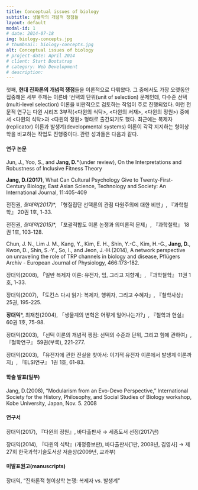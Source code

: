 ```yaml
---
title: Conceptual issues of biology
subtitle: 생물학의 개념적 쟁점들
layout: default
modal-id: 1
# date: 2014-07-18
img: biology-concepts.jpg
# thumbnail: biology-concepts.jpg
alt: Conceptual issues of biology
# project-date: April 2014
# client: Start Bootstrap
# category: Web Development
# description: 
---
```


첫째, **현대 진화론의 개념적 쟁점**들을 이론적으로 다뤄왔다. 그 중에서도 가장 오랫동안 집중해온 세부 주제는 이른바 ‘선택의 단위(unit of selection) 문제인데, 다수준 선택(multi-level selection) 이론을 비판적으로 검토하는 작업이 주로 진행되었다. 이런 전문적 연구는 다윈 시리즈 3부작(<다윈의 식탁>, <다윈의 서재>, <다윈의 정원>) 중에서 <다윈의 식탁>과 <다윈의 정원> 형태로 출간되기도 했다. 최근에는 복제자(replicator) 이론과 발생계(developmental systems) 이론이 각각 지지하는 형이상학을 비교하는 작업도 진행중이다. 관련 성과들은 다음과 같다.

#### 연구 논문
Jun, J., Yoo, S., and **Jang, D.***(under review), On the Interpretations and Robustness of Inclusive Fitness Theory

**Jang, D.(2017)**, What Can Cultural Psychology Give to Twenty-First-Century Biology, East Asian Science, Technology and Society: An International Journal, 11:405-409

전진권, **장대익*(2017)**, 「형질집단 선택론의 관점 다원주의에 대한 비판」, 『과학철학』 20권 1호, 1-33.

전진권, **장대익*(2015)**, 「포괄적합도 이론 논쟁과 의미론적 문제」, 『과학철학』 18권 1호, 103-128.

Chun, J. N., Lim J. M., Kang, Y., Kim, E. H., Shin, Y.-C., Kim, H.-G., **Jang, D.**, Kwon, D., Shin, S.-Y., So, I., and Jeon, J.-H.(2014), A network perspective on unraveling the role of TRP channels in biology and disease, Pflügers Archiv - European Journal of Physiology, 466:173-182.

장대익(2008), 「일반 복제자 이론: 유전자, 밈, 그리고 지향계」, 『과학철학』 11권 1호, 1-33.

장대익(2007), 「도킨스 다시 읽기: 복제자, 행위자, 그리고 수혜자」, 『철학사상』 25권, 195-225.

**장대익***, 최재천(2004), 「생물계의 변혁은 어떻게 일어나는가?」, 『철학과 현실』 60권 1호, 75-98.

장대익(2003), 「선택 이론의 개념적 쟁점: 선택의 수준과 단위, 그리고 힘에 관하여」, 『철학연구』 59권(부록), 221-277.

장대익(2003), 「유전자에 관한 진실을 찾아서: 이기적 유전자 이론에서 발생계 이론까지」, 『ELSI연구』 1권 1호, 61-83.

#### 학술 발표(일부)
Jang, D.(2008), “Modularism from an Evo-Devo Perspective,” International Society for the History, Philosophy, and Social Studies of Biology workshop, Kobe University, Japan, Nov. 5. 2008

#### 연구서
장대익(2017), 『다윈의 정원』, 바다출판사 → 세종도서 선정(2017년)

장대익(2014), 『다윈의 식탁』(개정증보판), 바다출판사[1판, 2008년, 김영사] → 제27회 한국과학기술도서상 저술상(2009년, 교과부)

#### 미발표원고(manuscripts)
장대익, “진화론적 형이상학 논쟁: 복제자 vs. 발생계”
